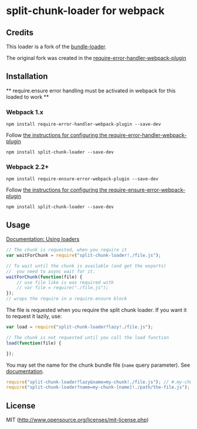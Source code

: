 # split-chunk-loader for webpack

## Credits

This loader is a fork of the [bundle-loader](https://github.com/webpack/bundle-loader).

The original fork was created in the [require-error-handler-webpack-plugin](https://github.com/richardscarrott/require-error-handler-webpack-plugin/blob/master/src/BundleLoader.js)

## Installation

** require.ensure error handling must be activated in webpack for this loaded to work **

### Webpack 1.x

``` shell
npm install require-error-handler-webpack-plugin --save-dev
```

Follow [the instructions for configuring the require-error-handler-webpack-plugin](https://github.com/richardscarrott/require-error-handler-webpack-plugin/blob/master/README.md)

``` shell
npm install split-chunk-loader --save-dev
```

### Webpack 2.2+

``` shell
npm install require-ensure-error-webpack-plugin --save-dev
```

Follow [the instructions for configuring the require-ensure-error-webpack-plugin](https://github.com/jharris4/require-ensure-error-webpack-plugin/blob/master/README.md)

``` shell
npm install split-chunk-loader --save-dev
```

## Usage

[Documentation: Using loaders](http://webpack.github.io/docs/using-loaders.html)

``` javascript
// The chunk is requested, when you require it
var waitForChunk = require("split-chunk-loader!./file.js");

// To wait until the chunk is available (and get the exports)
//  you need to async wait for it.
waitForChunk(function(file) {
	// use file like is was required with
	// var file = require("./file.js");
});
// wraps the require in a require.ensure block
```

The file is requested when you require the split chunk loader. If you want it to request it lazily, use:

``` javascript
var load = require("split-chunk-loader?lazy!./file.js");

// The chunk is not requested until you call the load function
load(function(file) {

});
```

You may set the name for the chunk bundle file (`name` query parameter). See [documentation](https://github.com/webpack/loader-utils#interpolatename).

``` javascript
require("split-chunk-loader?lazy&name=my-chunk!./file.js"); // #.my-chunk.js
require("split-chunk-loader?name=my-chunk-[name]!./path/the-file.js"); // #.my-chunk-the-file.js
```

## License

MIT (http://www.opensource.org/licenses/mit-license.php)
